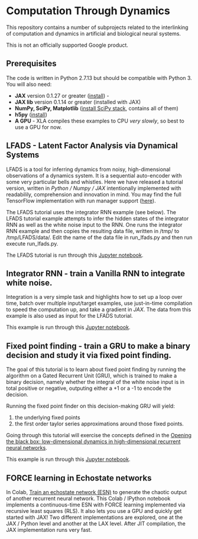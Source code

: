 # Computation Through Dynamics

This repository contains a number of subprojects related to the
interlinking of computation and dynamics in artificial and biological
neural systems. 

This is not an officially supported Google product.


## Prerequisites

The code is written in Python 2.7.13 but should be compatible with Python 3. You will also need:

* **JAX** version 0.1.27 or greater ([install](https://github.com/google/jax#installation)) -
* **JAX lib** version 0.1.14 or greater (installed with JAX)
* **NumPy, SciPy, Matplotlib** ([install SciPy stack](https://www.scipy.org/install.html), contains all of them)
* **h5py** ([install](https://pypi.python.org/pypi/h5py))
* **A GPU** -  XLA compiles these examples to CPU *very slowly*, so best to use a GPU for now.


## LFADS - Latent Factor Analysis via Dynamical Systems

LFADS is a tool for inferring dynamics from noisy, high-dimensional observations
of a dynamics system.  It is a sequential auto-encoder with some very particular
bells and whistles.  Here we have released a tutorial version, written in
*Python / Numpy / JAX* intentionally implemented with readabilily, comprehension and
innovation in mind. You may find the full TensorFlow implementation with run manager 
support ([here](https://github.com/lfads)).

The LFADS tutorial uses the integrator RNN example (see below). The LFADS tutorial example attempts to infer the hidden states of the integrator RNN as well as the white noise input to the RNN. One runs the integrator RNN example and then copies the resulting data file, written in /tmp/ to /tmp/LFADS/data/. Edit the name of the data file in run_lfads.py and then run execute run_lfads.py.

The LFADS tutorial is run through this [Jupyter notebook](https://github.com/google-research/computation-thru-dynamics/blob/master/notebooks/LFADS%20Tutorial.ipynb).

## Integrator RNN - train a Vanilla RNN to integrate white noise.

Integration is a very simple task and highlights how to set up a loop over time,
batch over multiple input/target examples, use just-in-time compilation to speed
the computation up, and take a gradient in *JAX*.  The data from this example is
also used as input for the LFADS tutorial.

This example is run through this [Jupyter notebook](https://github.com/google-research/computation-thru-dynamics/blob/master/notebooks/Integrator%20RNN%20Tutorial.ipynb). 


## Fixed point finding - train a GRU to make a binary decision and study it via fixed point finding.
 
The goal of this tutorial is to learn about fixed point finding by running the algorithm on a Gated Recurrent Unit (GRU), which is trained to make a binary decision, namely whether the integral of the white noise input is in total positive or negative, outputing either a +1 or a -1 to encode the decision.

Running the fixed point finder on this decision-making GRU will yield:
1. the underlying fixed points
2. the first order taylor series approximations around those fixed points.

Going through this tutorial will exercise the concepts defined in the [Opening the black box: low-dimensional dynamics in high-dimensional recurrent neural networks](https://www.mitpressjournals.org/doi/full/10.1162/NECO_a_00409).

This example is run through this [Jupyter notebook](https://github.com/google-research/computation-thru-dynamics/blob/master/notebooks/Fixed%20Point%20Finder%20Tutorial.ipynb). 


## FORCE learning in Echostate networks

In Colab, [Train an echostate network (ESN)](https://colab.research.google.com/github/google-research/computation-thru-dynamics/blob/master/notebooks/FORCE_Learning_in_JAX.ipynb) to generate the chaotic output of another recurrent neural network. This Colab / IPython notebook implements a continuous-time ESN with FORCE learning implemented via recursive least squares (RLS). It also lets you use a GPU and quickly get started with JAX! Two different implementations are explored, one at the JAX / Python level and another at the LAX level. After JIT compilation, the JAX implementation runs very fast.
